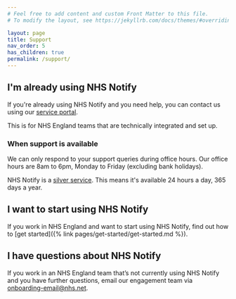 ```yaml
---
# Feel free to add content and custom Front Matter to this file.
# To modify the layout, see https://jekyllrb.com/docs/themes/#overriding-theme-defaults

layout: page
title: Support
nav_order: 5
has_children: true
permalink: /support/
---
```


## I'm already using NHS Notify

If you're already using NHS Notify and you need help, you can contact us using our [service portal](https://nhsdigitallive.service-now.com/csm).

This is for NHS England teams that are technically integrated and set up.

### When support is available

We can only respond to your support queries during office hours. Our office hours are 8am to 6pm, Monday to Friday (excluding bank holidays).

NHS Notify is a [silver service](https://digital.nhs.uk/services/reference-guide#service-levels). This means it's available 24 hours a day, 365 days a year.

## I want to start using NHS Notify

If you work in NHS England and want to start using NHS Notify, find out how to [get started]({% link pages/get-started/get-started.md %}).

## I have questions about NHS Notify

If you work in an NHS England team that’s not currently using NHS Notify and you have further questions, email our engagement team via <onboarding-email@nhs.net>.

